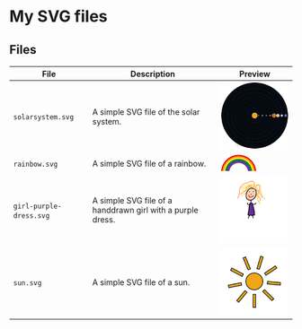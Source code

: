 # My SVG files

## Files

| File | Description | Preview |
| --- | --- | --- |
| `solarsystem.svg` | A simple SVG file of the solar system. | ![solarsystem.svg](svg/solarsystem.svg) |
| `rainbow.svg` | A simple SVG file of a rainbow. | ![rainbow.svg](svg/rainbow.svg) |
| `girl-purple-dress.svg` | A simple SVG file of a handdrawn girl with a purple dress. | ![girl-purple-dress.svg](svg/girl-purple-dress.svg) |
| `sun.svg` | A simple SVG file of a sun. | ![sun.svg](svg/sun.svg) |
